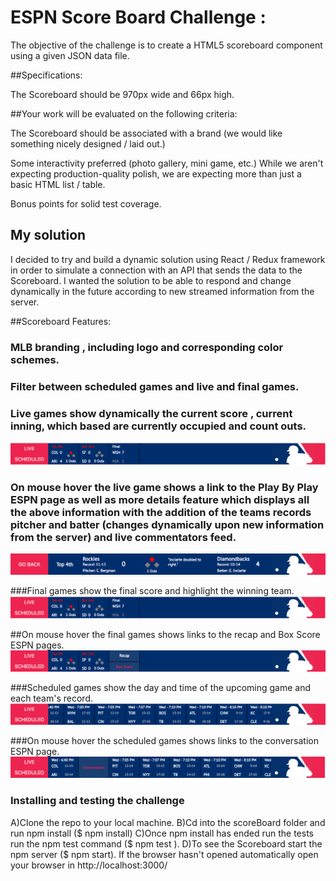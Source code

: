 # ESPN Score Board Challenge :

The objective of the challenge is to create a HTML5 scoreboard component using a given JSON data file.

##Specifications:

The Scoreboard should be 970px wide and 66px high.

##Your work will be evaluated on the following criteria:

The Scoreboard should be associated with a brand (we would like something nicely designed / laid out.)

Some interactivity preferred (photo gallery, mini game, etc.) While we aren't expecting production-quality polish, we are expecting more than just a basic HTML list / table.

Bonus points for solid test coverage.

## My solution

I decided to try and build a dynamic solution using React / Redux framework in order to simulate a connection with an API that sends the data to the Scoreboard. I wanted the solution to be able to respond and change dynamically in the future according to new streamed information from the server.

##Scoreboard Features:

### MLB branding , including logo and corresponding color schemes.

### Filter between scheduled games and live and final games.

### Live games show dynamically the current score , current inning, which based are currently occupied and count outs.
![Live Game](https://github.com/talgoldfus/ESPN-Score-Board/blob/master/Screenshots/Live_and_Final_games.png)

### On mouse hover the live game shows a link to the Play By Play ESPN page as well as more details feature which displays all the above information with the addition of the teams records pitcher and batter (changes dynamically upon new information from the server) and live commentators feed.
![Full Live Game](https://github.com/talgoldfus/ESPN-Score-Board/blob/master/Screenshots/Full_Live_game_feature.png)

###Final games show the final score and highlight the winning team.
![Final Game](https://github.com/talgoldfus/ESPN-Score-Board/blob/master/Screenshots/Live_and_Final_games.png)

##On mouse hover the final games shows links to the recap and Box Score ESPN pages.
![Final Game Hover ](https://github.com/talgoldfus/ESPN-Score-Board/blob/master/Screenshots/Final_game_hover.png)

###Scheduled games show the day and time of the upcoming game and each team's record.
![Scheduled Game](https://github.com/talgoldfus/ESPN-Score-Board/blob/master/Screenshots/Scheduled_games.png)

###On mouse hover the scheduled games shows links to the conversation ESPN page.
![Scheduled Game Hover ](https://github.com/talgoldfus/ESPN-Score-Board/blob/master/Screenshots/Scheduled_game_hover.png)

### Installing and testing the challenge

A)Clone the repo to your local machine.
B)Cd into the scoreBoard folder and run npm install ($ npm install)
C)Once npm install has ended run the tests run the npm test command ($ npm test ).
D)To see the Scoreboard start the npm server ($ npm start). If the browser hasn't opened automatically open your browser in http://localhost:3000/
